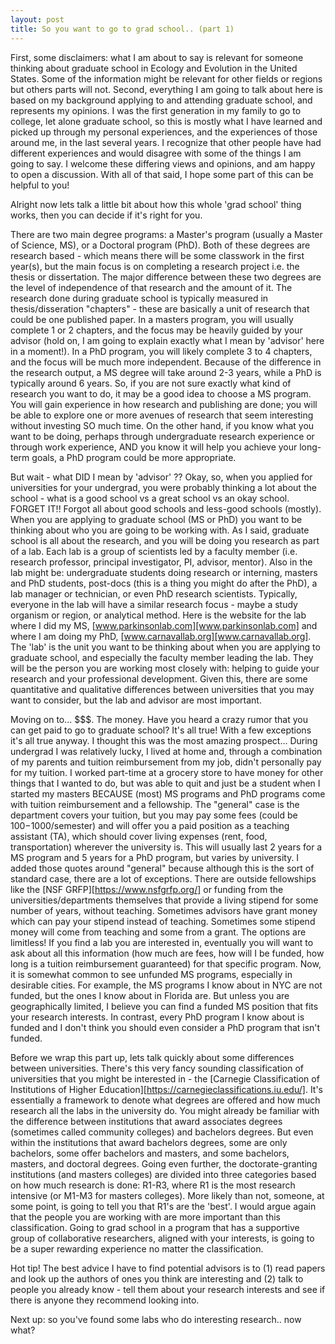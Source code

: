 ```yaml
---
layout: post
title: So you want to go to grad school.. (part 1)
---
```


First, some disclaimers: what I am about to say is relevant for someone thinking about graduate school in Ecology and Evolution in the United States. Some of the information might be relevant for other fields or regions but others parts will not. Second, everything I am going to talk about here is based on my background applying to and attending graduate school, and represents my opinions. I was the first generation in my family to go to college, let alone graduate school, so this is mostly what I have learned and picked up through my personal experiences, and the experiences of those around me, in the last several years. I recognize that other people have had different experiences and would disagree with some of the things I am going to say. I welcome these differing views and opinions, and am happy to open a discussion. With all of that said, I hope some part of this can be helpful to you!


Alright now lets talk a little bit about how this whole 'grad school' thing works, then you can decide if it's right for you. 

There are two main degree programs: a Master's program (usually a Master of Science, MS), or a Doctoral program (PhD). Both of these degrees are research based - which means there will be some classwork in the first year(s), but the main focus is on completing a research project i.e. the thesis or dissertation. The major difference between these two degrees are the level of independence of that research and the amount of it. The research done during graduate school is typically measured in thesis/disseration "chapters" - these are basically a unit of research that could be one published paper. In a masters program, you will usually complete 1 or 2 chapters, and the focus may be heavily guided by your advisor (hold on, I am going to explain exactly what I mean by 'advisor' here in a moment!). In a PhD program, you will likely complete 3 to 4 chapters, and the focus will be much more independent. Because of the difference in the research output, a MS degree will take around 2-3 years, while a PhD is typically around 6 years. So, if you are not sure exactly what kind of research you want to do, it may be a good idea to choose a MS program. You will gain experience in how research and publishing are done; you will be able to explore one or more avenues of research that seem interesting without investing SO much time. On the other hand, if you know what you want to be doing, perhaps through undergraduate research experience or through work experience, AND you know it will help you achieve your long-term goals, a PhD program could be more appropriate.

But wait - what DID I mean by 'advisor' ?? Okay, so, when you applied for universities for your undergrad, you were probably thinking a lot about the school - what is a good school vs a great school vs an okay school. FORGET IT!! Forgot all about good schools and less-good schools (mostly). When you are applying to graduate school (MS or PhD) you want to be thinking about who you are going to be working with. As I said, graduate school is all about the research, and you will be doing you research as part of a lab. Each lab is a group of scientists led by a faculty member (i.e. research professor, principal investigator, PI, advisor, mentor). Also in the lab might be: undergraduate students doing research or interning, masters and PhD students, post-docs (this is a thing you might do after the PhD), a lab manager or technician, or even PhD research scientists. Typically, everyone in the lab will have a similar research focus - maybe a study organism or region, or analytical method. Here is the website for the lab where I did my MS, [www.parkinsonlab.com][www.parkinsonlab.com] and where I am doing my PhD, [www.carnavallab.org][www.carnavallab.org]. The 'lab' is the unit you want to be thinking about when you are applying to graduate school, and especially the faculty member leading the lab. They will be the person you are working most closely with: helping to guide your research and your professional development. Given this, there are some quantitative and qualitative differences between universities that you may want to consider, but the lab and advisor are most important. 

Moving on to... $$$. The money. Have you heard a crazy rumor that you can get paid to go to graduate school? It's all true! With a few exceptions it's all true anyway. I thought this was the most amazing prospect... During undergrad I was relatively lucky, I lived at home and, through a combination of my parents and tuition reimbursement from my job, didn't personally pay for my tuition. I worked part-time at a grocery store to have money for other things that I wanted to do, but was able to quit and just be a student when I started my masters BECAUSE (most) MS programs and PhD programs come with tuition reimbursement and a fellowship. The "general" case is the department covers your tuition, but you may pay some fees (could be $100-$1000/semester) and will offer you a paid position as a teaching assistant (TA), which should cover living expenses (rent, food, transportation) wherever the university is. This will usually last 2 years for a MS program and 5 years for a PhD program, but varies by university. I added those quotes around "general" because although this is the sort of standard case, there are a lot of exceptions. There are outside fellowships like the [NSF GRFP][https://www.nsfgrfp.org/] or funding from the universities/departments themselves that provide a living stipend for some number of years, without teaching. Sometimes advisors have grant money which can pay your stipend instead of teaching. Sometimes some stipend money will come from teaching and some from a grant. The options are limitless! If you find a lab you are interested in, eventually you will want to ask about all this information (how much are fees, how will I be funded, how long is a tuition reimbursement guaranteed) for that specific program. Now, it is somewhat common to see unfunded MS programs, especially in desirable cities. For example, the MS programs I know about in NYC are not funded, but the ones I know about in Florida are. But unless you are geographically limited, I believe you can find a funded MS position that fits your research interests. In contrast, every PhD program I know about is funded and I don't think you should even consider a PhD program that isn't funded.

Before we wrap this part up, lets talk quickly about some differences between universities. There's this very fancy sounding classification of universities that you might be interested in - the [Carnegie Classification of Institutions of Higher Education][https://carnegieclassifications.iu.edu/]. It's essentially a framework to denote what degrees are offered and how much research all the labs in the university do. You might already be familiar with the difference between institutions that award associates degrees (sometimes called community colleges) and bachelors degrees. But even within the institutions that award bachelors degrees, some are only bachelors, some offer bachelors and masters, and some bachelors, masters, and doctoral degrees. Going even further, the doctorate-granting institutions (and masters colleges) are divided into three categories based on how much research is done: R1-R3, where R1 is the most research intensive (or M1-M3 for masters colleges). More likely than not, someone, at some point, is going to tell you that R1's are the 'best'. I would argue again that the people you are working with are more important than this classification. Going to grad school in a program that has a supportive group of collaborative researchers, aligned with your interests, is going to be a super rewarding experience no matter the classification.

Hot tip! The best advice I have to find potential advisors is to (1) read papers and look up the authors of ones you think are interesting and (2) talk to people you already know - tell them about your research interests and see if there is anyone they recommend looking into.

Next up: so you've found some labs who do interesting research.. now what?
